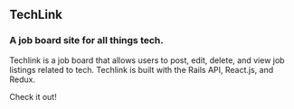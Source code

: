 ## TechLink

### A job board site for all things tech.

Techlink is a job board that allows users to post, edit, delete, and view job listings related to tech. Techlink is built with the Rails API, React.js, and Redux. 

Check it out!

